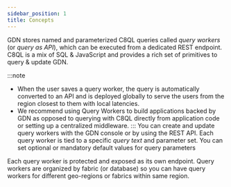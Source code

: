 ```yaml
---
sidebar_position: 1
title: Concepts
---
```


GDN stores named and parameterized C8QL queries called *query workers* (or *query as API*), which can be executed from a dedicated REST endpoint. C8QL is a mix of SQL & JavaScript and provides a rich set of primitives to query & update GDN.

:::note
* When the user saves a query worker, the query is automatically converted to an API and is deployed globally to serve the users from the region closest to them with local latencies.
* We recommend using Query Workers to build applications backed by GDN as opposed to querying with C8QL directly from application code or setting up a centralized middleware.
:::
You can create and update query workers with the GDN console or by using the REST API. Each query worker is tied to a specific *query text* and parameter set. You can set optional or mandatory default values for query parameters 

Each query worker is protected and exposed as its own endpoint. Query workers are organized by fabric (or database) so you can have query workers for different geo-regions or fabrics within same region.
